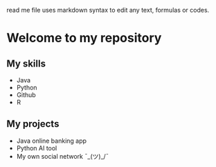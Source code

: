 read me file uses markdown syntax to edit any text, formulas or codes.


# Welcome to my repository
## My skills
- Java
- Python
- Github
- R

## My projects
- Java online banking app
- Python AI tool
- My own social network
¯\_(ツ)_/¯
